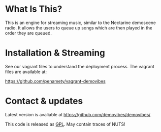 What Is This?
=============

This is an engine for streaming music, similar to the Nectarine demoscene radio. It allows the users to queue up songs which are then played in the order they are queued.

Installation & Streaming
========================

See our vagrant files to understand the deployment process.
The vagrant files are available at:

https://github.com/penamety/vagrant-demovibes

Contact & updates
=================

Latest version is avaliable at https://github.com/demovibes/demovibes/

This code is released as [GPL](http://www.gnu.org/licenses/old-licenses/gpl-2.0.txt). May contain traces of NUTS!
